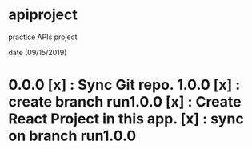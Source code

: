 # apiproject
practice APIs project

date (09/15/2019)

0.0.0 [x]       : Sync Git repo.
1.0.0 [x]       : create branch run1.0.0
[x]             : Create React Project in this app.
[x]              : sync on branch run1.0.0 
 ===============================================================================      




